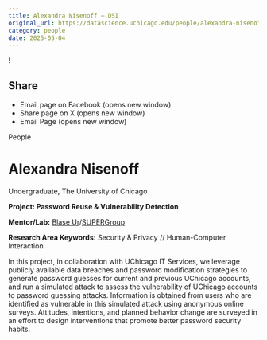 ```yaml
---
title: Alexandra Nisenoff – DSI
original_url: https://datascience.uchicago.edu/people/alexandra-nisenoff
category: people
date: 2025-05-04
---
```


<!-- Table-like structure detected -->

!

## Share

* Email page on Facebook (opens new window)
* Share page on X (opens new window)
* Email Page (opens new window)

<!-- Table-like structure detected -->

People

# Alexandra Nisenoff

Undergraduate, The University of Chicago

**Project: Password Reuse & Vulnerability Detection**

**Mentor/Lab:** [Blase Ur](https://www.blaseur.com/)/[SUPERGroup](https://super.cs.uchicago.edu/contact.html)

**Research Area Keywords:** Security & Privacy // Human-Computer Interaction

In this project, in collaboration with UChicago IT Services, we leverage publicly available data breaches and password modification strategies to generate password guesses for current and previous UChicago accounts, and run a simulated attack to assess the vulnerability of UChicago accounts to password guessing attacks. Information is obtained from users who are identified as vulnerable in this simulated attack using anonymous online surveys. Attitudes, intentions, and planned behavior change are surveyed in an effort to design interventions that promote better password security habits.